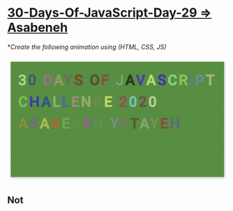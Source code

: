 
# [30-Days-Of-JavaScript-Day-29 => Asabeneh](https://github.com/Fero-Koca/30-Days-Of-JavaScript/blob/master/26_Day_World_countries_data_visualization_2/26_day_world_countries_data_visualization_2.md) 

**Create the following animation using (HTML, CSS, JS)*

![Day-26](https://github.com/Asabeneh/30-Days-Of-JavaScript/blob/master/images/projects/dom_min_project_30DaysOfJavaScript_color_changing_day_9.1.gif)

## Not
